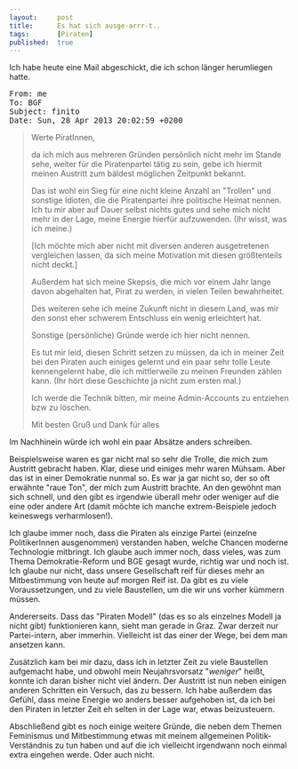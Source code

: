 ```yaml
---
layout: 	post
title: 		Es hat sich ausge-arrr-t..
tags: 		[Piraten]
published: 	true
---
```


Ich habe heute eine Mail abgeschickt, die ich schon länger herumliegen hatte.

<pre>
From: me
To: BGF
Subject: finito
Date: Sun, 28 Apr 2013 20:02:59 +0200
</pre>

> Werte PiratInnen,
>
> da ich mich aus mehreren Gründen persönlich nicht mehr im Stande sehe, weiter für die Piratenpartei tätig zu sein, gebe ich hiermit meinen Austritt zum bäldest möglichen Zeitpunkt bekannt. 
>
> Das ist wohl ein Sieg für eine nicht kleine Anzahl an "Trollen" und sonstige Idioten, die die Piratenpartei ihre politische Heimat nennen. Ich tu mir aber auf Dauer selbst nichts gutes und sehe mich nicht mehr in der Lage, meine Energie hierfür aufzuwenden. (Ihr wisst, was ich meine.)
>
> [Ich möchte mich aber nicht mit diversen anderen ausgetretenen vergleichen lassen, da sich meine Motivation mit diesen größtenteils nicht deckt.]
>
> Außerdem hat sich meine Skepsis, die mich vor einem Jahr lange davon abgehalten hat, Pirat zu werden, in vielen Teilen bewahrheitet.
>
> Des weiteren sehe ich meine Zukunft nicht in diesem Land, was mir den sonst eher schwerem Entschluss ein wenig erleichtert hat.
>
> Sonstige (persönliche) Gründe werde ich hier nicht nennen.
> 
> Es tut mir leid, diesen Schritt setzen zu müssen, da ich in meiner Zeit bei den Piraten auch einiges gelernt und ein paar sehr tolle Leute kennengelernt habe, die ich mittlerweile zu meinen Freunden zählen kann. (Ihr hört diese Geschichte ja nicht zum ersten mal.)
> 
> Ich werde die Technik bitten, mir meine Admin-Accounts zu entziehen bzw zu löschen.
> 
> Mit besten Gruß und Dank für alles

Im Nachhinein würde ich wohl ein paar Absätze anders schreiben. 

Beispielsweise waren es gar nicht mal so sehr die Trolle, die mich zum Austritt gebracht haben. Klar, diese und einiges mehr waren Mühsam. Aber das ist in einer Demokratie nunmal so. Es war ja gar nicht so, der so oft erwähnte "raue Ton", der mich zum Austritt brachte. An den gewöhnt man sich schnell, und den gibt es irgendwie überall mehr oder weniger auf die eine oder andere Art (damit möchte ich manche extrem-Beispiele jedoch keineswegs verharmlosen!). 

Ich glaube immer noch, dass die Piraten als einzige Partei (einzelne PolitikerInnen ausgenommen) verstanden haben, welche Chancen moderne Technologie mitbringt. Ich glaube auch immer noch, dass vieles, was zum Thema Demokratie-Reform und BGE gesagt wurde, richtig war und noch ist. Ich glaube nur nicht, dass unsere Gesellschaft reif für dieses mehr an Mitbestimmung von heute auf morgen Reif ist. Da gibt es zu viele Voraussetzungen, und zu viele Baustellen, um die wir uns vorher kümmern müssen. 

Andererseits. Dass das "Piraten Modell" (das es so als einzelnes Modell ja nicht gibt) funktionieren kann, sieht man gerade in Graz. Zwar derzeit nur Partei-intern, aber immerhin. Vielleicht ist das einer der Wege, bei dem man ansetzen kann. 

Zusätzlich kam bei mir dazu, dass ich in letzter Zeit zu viele Baustellen aufgemacht habe, und obwohl mein Neujahrsvorsatz "*weniger*" heißt, konnte ich daran bisher nicht viel ändern. Der Austritt ist nun neben einigen anderen Schritten ein Versuch, das zu bessern. Ich habe außerdem das Gefühl, dass meine Energie wo anders besser aufgehoben ist, da ich bei den Piraten in letzter Zeit eh selten in der Lage war, etwas beizusteuern.

Abschließend gibt es noch einige weitere Gründe, die neben dem Themen Feminismus und Mitbestimmung etwas mit meinem allgemeinen Politik-Verständnis zu tun haben und auf die ich vielleicht irgendwann noch einmal extra eingehen werde. Oder auch nicht. 



